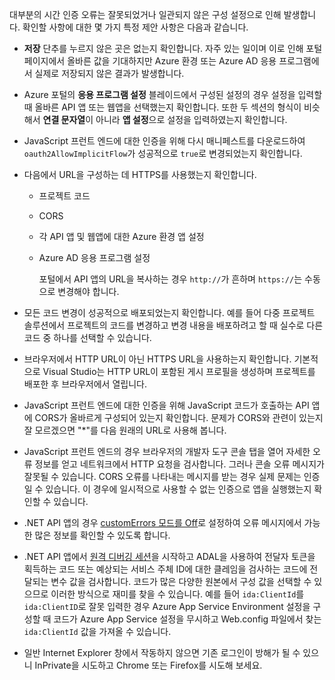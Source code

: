 대부분의 시간 인증 오류는 잘못되었거나 일관되지 않은 구성 설정으로 인해 발생합니다. 확인할 사항에 대한 몇 가지 특정 제안 사항은 다음과 같습니다.

* **저장** 단추를 누르지 않은 곳은 없는지 확인합니다. 자주 있는 일이며 이로 인해 포털 페이지에서 올바른 값을 기대하지만 Azure 환경 또는 Azure AD 응용 프로그램에서 실제로 저장되지 않은 결과가 발생합니다.
* Azure 포털의 **응용 프로그램 설정** 블레이드에서 구성된 설정의 경우 설정을 입력할 때 올바른 API 앱 또는 웹앱을 선택했는지 확인합니다.  또한 두 섹션의 형식이 비슷해서 **연결 문자열**이 아니라 **앱 설정**으로 설정을 입력하였는지 확인합니다.
* JavaScript 프런트 엔드에 대한 인증을 위해 다시 매니페스트를 다운로드하여 `oauth2AllowImplicitFlow`가 성공적으로 `true`로 변경되었는지 확인합니다.
* 다음에서 URL을 구성하는 데 HTTPS를 사용했는지 확인합니다.
  
  * 프로젝트 코드
  * CORS
  * 각 API 앱 및 웹앱에 대한 Azure 환경 앱 설정
  * Azure AD 응용 프로그램 설정
    
    포털에서 API 앱의 URL을 복사하는 경우 `http://`가 흔하며 `https://`는 수동으로 변경해야 합니다.
* 모든 코드 변경이 성공적으로 배포되었는지 확인합니다. 예를 들어 다중 프로젝트 솔루션에서 프로젝트의 코드를 변경하고 변경 내용을 배포하려고 할 때 실수로 다른 코드 중 하나를 선택할 수 있습니다.
* 브라우저에서 HTTP URL이 아닌 HTTPS URL을 사용하는지 확인합니다. 기본적으로 Visual Studio는 HTTP URL이 포함된 게시 프로필을 생성하며 프로젝트를 배포한 후 브라우저에서 열립니다.
* JavaScript 프런트 엔드에 대한 인증을 위해 JavaScript 코드가 호출하는 API 앱에 CORS가 올바르게 구성되어 있는지 확인합니다. 문제가 CORS와 관련이 있는지 잘 모르겠으면 "*"를 다음 원래의 URL로 사용해 봅니다. 
* JavaScript 프런트 엔드의 경우 브라우저의 개발자 도구 콘솔 탭을 열어 자세한 오류 정보를 얻고 네트워크에서 HTTP 요청을 검사합니다. 그러나 콘솔 오류 메시지가 잘못될 수 있습니다. CORS 오류를 나타내는 메시지를 받는 경우 실제 문제는 인증일 수 있습니다. 이 경우에 일시적으로 사용할 수 없는 인증으로 앱을 실행했는지 확인할 수 있습니다.
* .NET API 앱의 경우 [customErrors 모드를 Off](../articles/app-service-web/web-sites-dotnet-troubleshoot-visual-studio.md#remoteview)로 설정하여 오류 메시지에서 가능한 많은 정보를 확인할 수 있도록 합니다.
* .NET API 앱에서 [원격 디버깅 세션](../articles/app-service-web/web-sites-dotnet-troubleshoot-visual-studio.md#remotedebug)을 시작하고 ADAL을 사용하여 전달자 토큰을 획득하는 코드 또는 예상되는 서비스 주체 ID에 대한 클레임을 검사하는 코드에 전달되는 변수 값을 검사합니다. 코드가 많은 다양한 원본에서 구성 값을 선택할 수 있으므로 이러한 방식으로 재미를 찾을 수 있습니다. 예를 들어 `ida:ClientId`를 `ida:ClientID`로 잘못 입력한 경우 Azure App Service Environment 설정을 구성할 때 코드가 Azure App Service 설정을 무시하고 Web.config 파일에서 찾는 `ida:ClientId` 값을 가져올 수 있습니다. 
* 일반 Internet Explorer 창에서 작동하지 않으면 기존 로그인이 방해가 될 수 있으니 InPrivate을 시도하고 Chrome 또는 Firefox를 시도해 보세요.

